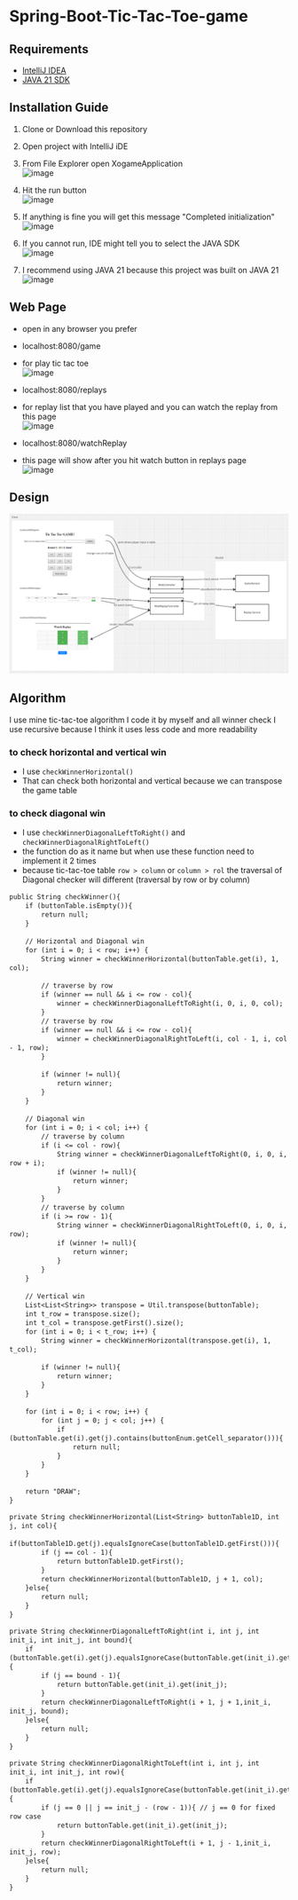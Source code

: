 # Spring-Boot-Tic-Tac-Toe-game
## Requirements
- [IntelliJ IDEA](https://www.jetbrains.com/idea/download/?section=windows)
- [JAVA 21 SDK](https://www.oracle.com/th/java/technologies/downloads/)

## Installation Guide
1. Clone or Download this repository
2. Open project with IntelliJ iDE
3. From File Explorer open XogameApplication <br />
![image](https://github.com/user-attachments/assets/2405be50-4d6b-4b10-89ff-b2445a7cd867)

4. Hit the run button <br />
![image](https://github.com/user-attachments/assets/0385a1eb-af1e-4d24-894a-912296a57ad2)

5. If anything is fine you will get this message "Completed initialization" <br />
![image](https://github.com/user-attachments/assets/2673530a-1c0f-4006-8768-898d4b1b0490)

6. If you cannot run, IDE might tell you to select the JAVA SDK <br />
![image](https://github.com/user-attachments/assets/ec9c19ec-7ad6-40d7-9cd4-37fb50949ebf)

8. I recommend using JAVA 21 because this project was built on JAVA 21 <br />
![image](https://github.com/user-attachments/assets/61f21418-82e3-4249-9f89-83c4c5aa76fb)



## Web Page
- open in any browser you prefer
- localhost:8080/game
- for play tic tac toe <br />
![image](https://github.com/user-attachments/assets/787ba14a-7f8b-4741-9290-345718c0e9cc)

- localhost:8080/replays
- for replay list that you have played and you can watch the replay from this page <br />
![image](https://github.com/user-attachments/assets/e7853b67-e834-4ecc-8e19-d6fd575e1abc)

- localhost:8080/watchReplay
- this page will show after you hit watch button in replays page <br />
![image](https://github.com/user-attachments/assets/efa8ffe1-c3c6-4a93-806b-ce48a5e9f94c)

## Design
![img.png](img.png)

## Algorithm
I use mine tic-tac-toe algorithm I code it by myself
and all winner check I use recursive because I think it uses less code and more readability
### to check horizontal and vertical win
- I use `checkWinnerHorizontal()`
- That can check both horizontal and vertical because we can transpose the game table

### to check diagonal win
- I use `checkWinnerDiagonalLeftToRight()` and `checkWinnerDiagonalRightToLeft()`
- the function do as it name but when use these function need to implement it 2 times
- because tic-tac-toe table `row > column` or `column > rol` the traversal of Diagonal checker will different (traversal by row or by column)


```
public String checkWinner(){
    if (buttonTable.isEmpty()){
        return null;
    }

    // Horizontal and Diagonal win
    for (int i = 0; i < row; i++) {
        String winner = checkWinnerHorizontal(buttonTable.get(i), 1, col);

        // traverse by row
        if (winner == null && i <= row - col){
            winner = checkWinnerDiagonalLeftToRight(i, 0, i, 0, col);
        }
        // traverse by row
        if (winner == null && i <= row - col){
            winner = checkWinnerDiagonalRightToLeft(i, col - 1, i, col - 1, row);
        }

        if (winner != null){
            return winner;
        }
    }

    // Diagonal win
    for (int i = 0; i < col; i++) {
        // traverse by column
        if (i <= col - row){
            String winner = checkWinnerDiagonalLeftToRight(0, i, 0, i, row + i);
            if (winner != null){
                return winner;
            }
        }
        // traverse by column
        if (i >= row - 1){
            String winner = checkWinnerDiagonalRightToLeft(0, i, 0, i, row);
            if (winner != null){
                return winner;
            }
        }
    }

    // Vertical win
    List<List<String>> transpose = Util.transpose(buttonTable);
    int t_row = transpose.size();
    int t_col = transpose.getFirst().size();
    for (int i = 0; i < t_row; i++) {
        String winner = checkWinnerHorizontal(transpose.get(i), 1, t_col);

        if (winner != null){
            return winner;
        }
    }

    for (int i = 0; i < row; i++) {
        for (int j = 0; j < col; j++) {
            if (buttonTable.get(i).get(j).contains(buttonEnum.getCell_separator())){
                return null;
            }
        }
    }

    return "DRAW";
}
```

```
private String checkWinnerHorizontal(List<String> buttonTable1D, int j, int col){
    if(buttonTable1D.get(j).equalsIgnoreCase(buttonTable1D.getFirst())){
        if (j == col - 1){
            return buttonTable1D.getFirst();
        }
        return checkWinnerHorizontal(buttonTable1D, j + 1, col);
    }else{
        return null;
    }
}
```

```
private String checkWinnerDiagonalLeftToRight(int i, int j, int init_i, int init_j, int bound){
    if (buttonTable.get(i).get(j).equalsIgnoreCase(buttonTable.get(init_i).get(init_j))){
        if (j == bound - 1){
            return buttonTable.get(init_i).get(init_j);
        }
        return checkWinnerDiagonalLeftToRight(i + 1, j + 1,init_i, init_j, bound);
    }else{
        return null;
    }
}
```

```
private String checkWinnerDiagonalRightToLeft(int i, int j, int init_i, int init_j, int row){
    if (buttonTable.get(i).get(j).equalsIgnoreCase(buttonTable.get(init_i).get(init_j))){
        if (j == 0 || j == init_j - (row - 1)){ // j == 0 for fixed row case
            return buttonTable.get(init_i).get(init_j);
        }
        return checkWinnerDiagonalRightToLeft(i + 1, j - 1,init_i, init_j, row);
    }else{
        return null;
    }
}
```
